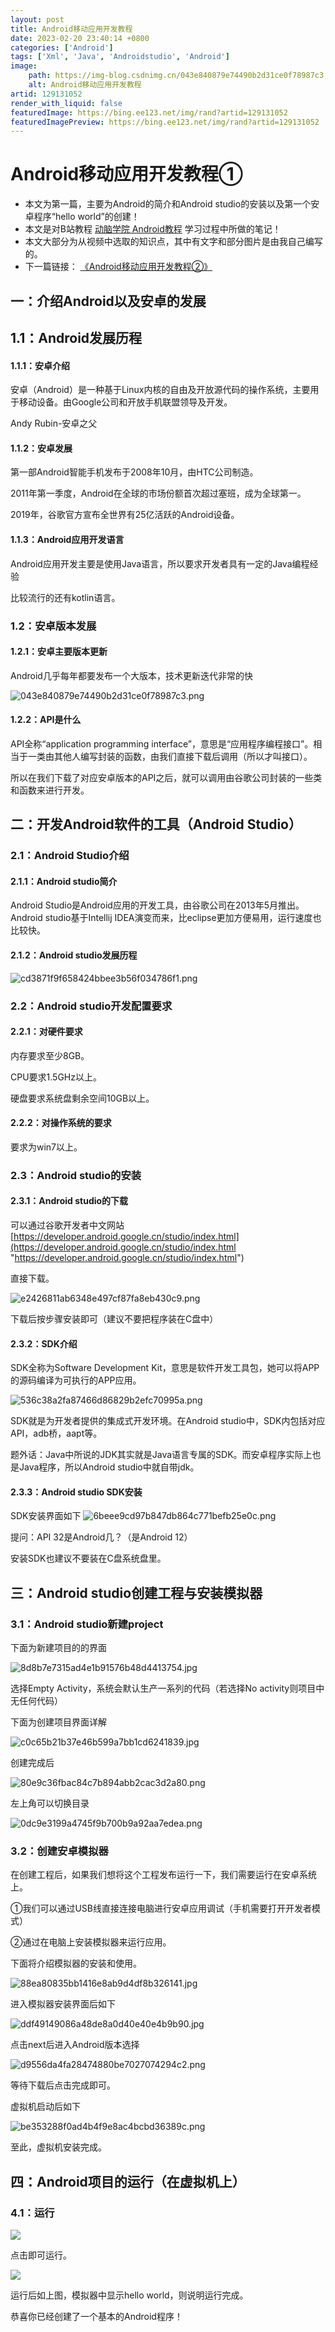 ```yaml
---
layout: post
title: Android移动应用开发教程
date: 2023-02-20 23:40:14 +0800
categories: ['Android']
tags: ['Xml', 'Java', 'Androidstudio', 'Android']
image:
    path: https://img-blog.csdnimg.cn/043e840879e74490b2d31ce0f78987c3.png?x-oss-process=image/resize,m_fixed,h_150
    alt: Android移动应用开发教程
artid: 129131052
render_with_liquid: false
featuredImage: https://bing.ee123.net/img/rand?artid=129131052
featuredImagePreview: https://bing.ee123.net/img/rand?artid=129131052
---
```


# Android移动应用开发教程①

* 本文为第一篇，主要为Android的简介和Android studio的安装以及第一个安卓程序“hello world”的创建！
* 本文是对B站教程
  [动脑学院 Android教程](https://www.bilibili.com/video/BV19U4y1R7zV/ "动脑学院 Android教程")
  学习过程中所做的笔记！
* 本文大部分为从视频中选取的知识点，其中有文字和部分图片是由我自己编写的。
* 下一篇链接：
  [《Android移动应用开发教程②》](http://t.csdn.cn/Nj1Q0 "《Android移动应用开发教程②》")

## **一：介绍Android以及安卓的发展**

## 1.1：Android发展历程

#### 1.1.1：安卓介绍

安卓（Android）是一种基于Linux内核的自由及开放源代码的操作系统，主要用于移动设备。由Google公司和开放手机联盟领导及开发。

Andy Rubin-安卓之父

#### 1.1.2：安卓发展

第一部Android智能手机发布于2008年10月，由HTC公司制造。

2011年第一季度，Android在全球的市场份额首次超过塞班，成为全球第一。

2019年，谷歌官方宣布全世界有25亿活跃的Android设备。

#### 1.1.3：Android应用开发语言

Android应用开发主要是使用Java语言，所以要求开发者具有一定的Java编程经验

比较流行的还有kotlin语言。

### 1.2：安卓版本发展

#### 1.2.1：安卓主要版本更新

Android几乎每年都要发布一个大版本，技术更新迭代非常的快

![043e840879e74490b2d31ce0f78987c3.png](https://i-blog.csdnimg.cn/blog_migrate/2e2ddee71dbf06cbb50965aac44b73ec.png)

#### 1.2.2：API是什么

API全称“application programming interface”，意思是“应用程序编程接口”。相当于一类由其他人编写封装的函数，由我们直接下载后调用（所以才叫接口）。

所以在我们下载了对应安卓版本的API之后，就可以调用由谷歌公司封装的一些类和函数来进行开发。

## 二：开发Android软件的工具（Android Studio）

### 2.1：Android Studio介绍

#### 2.1.1：Android studio简介

Android Studio是Android应用的开发工具，由谷歌公司在2013年5月推出。Android studio基于Intellij IDEA演变而来，比eclipse更加方便易用，运行速度也比较快。

#### 2.1.2：Android studio发展历程

![cd3871f9f658424bbee3b56f034786f1.png](https://i-blog.csdnimg.cn/blog_migrate/007263767db1e4761251ed346245166c.png)

### 2.2：Android studio开发配置要求

#### 2.2.1：对硬件要求

内存要求至少8GB。

CPU要求1.5GHz以上。

硬盘要求系统盘剩余空间10GB以上。

#### 2.2.2：对操作系统的要求

要求为win7以上。

### 2.3：Android studio的安装

#### 2.3.1：Android studio的下载

可以通过谷歌开发者中文网站
[https://developer.android.google.cn/studio/index.html](https://developer.android.google.cn/studio/index.html "https://developer.android.google.cn/studio/index.html")

直接下载。

![e2426811ab6348e497cf87fa8eb430c9.png](https://i-blog.csdnimg.cn/blog_migrate/5eedc6eb39175dd61703cffa6b2ee34c.png)

下载后按步骤安装即可（建议不要把程序装在C盘中）

#### 2.3.2：SDK介绍

SDK全称为Software Development Kit，意思是软件开发工具包，她可以将APP的源码编译为可执行的APP应用。

![536c38a2fa87466d86829b2efc70995a.png](https://i-blog.csdnimg.cn/blog_migrate/835659eb50a6e6562d1645694ffafd5d.png)

SDK就是为开发者提供的集成式开发环境。在Android studio中，SDK内包括对应API，adb桥，aapt等。

题外话：Java中所说的JDK其实就是Java语言专属的SDK。而安卓程序实际上也是Java程序，所以Android studio中就自带jdk。

#### 2.3.3：Android studio SDK安装

SDK安装界面如下
![6beee9cd97b847db864c771befb25e0c.png](https://i-blog.csdnimg.cn/blog_migrate/3eba76d532476897950a1f7fa6de6180.png)

提问：API 32是Android几？（是Android 12）

安装SDK也建议不要装在C盘系统盘里。

## 三：Android studio创建工程与安装模拟器

### 3.1：Android studio新建project

下面为新建项目的的界面

![8d8b7e7315ad4e1b91576b48d4413754.jpg](https://i-blog.csdnimg.cn/blog_migrate/41356ff97f9e3ebc5981b9f13841b404.jpeg)

选择Empty Activity，系统会默认生产一系列的代码（若选择No activity则项目中无任何代码）

下面为创建项目界面详解

![c0c65b21b37e46b599a7bb1cd6241839.jpg](https://i-blog.csdnimg.cn/blog_migrate/bad6c5c5ec03d3d02f1bf209065045f8.jpeg)

创建完成后

![80e9c36fbac84c7b894abb2cac3d2a80.png](https://i-blog.csdnimg.cn/blog_migrate/3f256c09b38b71104e3160c24cfab60f.png)

左上角可以切换目录

![0dc9e3199a4745f9b700b9a92aa7edea.png](https://i-blog.csdnimg.cn/blog_migrate/b411982362691cccc7d777093169cc5e.png)

### 3.2：创建安卓模拟器

在创建工程后，如果我们想将这个工程发布运行一下，我们需要运行在安卓系统上。

①我们可以通过USB线直接连接电脑进行安卓应用调试（手机需要打开开发者模式）

②通过在电脑上安装模拟器来运行应用。

下面将介绍模拟器的安装和使用。

![88ea80835bb1416e8ab9d4df8b326141.jpg](https://i-blog.csdnimg.cn/blog_migrate/32b840df0b6db8091458da673053976d.jpeg)

进入模拟器安装界面后如下

![ddf49149086a48de8a0d40e40e4b9b90.jpg](https://i-blog.csdnimg.cn/blog_migrate/ddae3907b6c2e6be9cca5dd89d46fb5e.jpeg)

点击next后进入Android版本选择

![d9556da4fa28474880be7027074294c2.png](https://i-blog.csdnimg.cn/blog_migrate/a64d3a5a77dede3212f11dcbc26fae70.png)

等待下载后点击完成即可。

虚拟机启动后如下

![be353288f0ad4b4f9e8ac4bcbd36389c.png](https://i-blog.csdnimg.cn/blog_migrate/dd182c585ff2d5dfe5c32b30437f9222.png)

至此，虚拟机安装完成。

## 四：Android项目的运行（在虚拟机上）

### 4.1：运行

![](https://i-blog.csdnimg.cn/blog_migrate/422dd0333586a1a16a872972b861fc35.png)

点击即可运行。

![](https://i-blog.csdnimg.cn/blog_migrate/b49e445e6e5fcfac5df91e3aa2e88cc9.png)

运行后如上图，模拟器中显示hello world，则说明运行完成。

恭喜你已经创建了一个基本的Android程序！